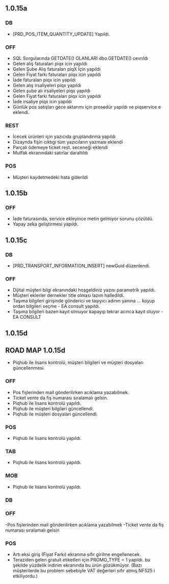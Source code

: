 ## 1.0.15a
### DB
- [PRD_POS_ITEM_QUANTITY_UPDATE] Yapıldı.

### OFF
- SQL Sorgularında GETDATE() OLANLARI dbo.GETDATE() cevrıldı
- Gelen alış faturaları piqx icin yapıldı
- Gelen Şube Alış faturaları piqX İçin yapıldı
- Gelen Fiyat farkı faturaları piqx icin yapıldı
- İade faturaları piqx icin yapıldı
- Gelen alış irsaliyeleri piqx yapıldı
- Gelen şube alı irsaliyeleri piqx yapıldı
- Gelen Fiyat farkı faturaları piqx icin yapıldı
- İade irsaliye piqx icin yapıldı
- Günlük pos satışları gece aktarımı için prosedür yapıldı ve piqservice e eklendi.

### REST 
- İcecek ürünleri için yazıcıda gruplandırma yapıldı
- Dizaynda fişin cıktıgı tüm yazıcıların yazması eklendi
- Parçalı ödemeye ticket rest. seceneği eklendi
- Mutfak ekranındaki satırlar daraltıldı
### POS
- Müşteri kaydetmedeki hata giderildi

## 1.0.15b
### OFF
- İade faturasında, service ekleyince metin gelmiyor sorunu çözüldü.
- Yapay zeka geliştirmesi yapıldı.

## 1.0.15c
### DB
- [PRD_TRANSPORT_INFORMATION_INSERT] newGuid düzenlendi.

### OFF
- Dijital müşteri bilgi ekranındaki hoşgeldiniz yazısı parametrik yapıldı.
- Müşteri eklerler dernekler title olması lazım halledildi.
- Taşıma bilgileri girişinde gönderici ve taşıyıcı adının yanına ... koyup ordan bilgileri seçme - EA consult yapıldı.
- Taşıma bilgileri bazen kayıt olmuyor kapayıp tekrar acınca kayıt oluyor - EA CONSULT

## 1.0.15d
## ROAD MAP 1.0.15d
- Piqhub ile lisans kontrolü, müşteri bilgileri ve müşteri dosyaları güncellenmesi.
### OFF
- Pos fişlerinden mail gönderilirken acıklama yazabilmek.
- Ticket vente da fiş numarası sıralamalı gelsin.
- Piqhub ile lisans kontrolü yapıldı.
- Piqhub ile müşteri bilgileri güncellendi.
- Piqhub ile müşteri dosyaları güncellendi.
### POS
- Piqhub ile lisans kontrolü yapıldı.
### TAB
- Piqhub ile lisans kontrolü yapıldı.
### MOB
- Piqhub ile lisans kontrolü yapıldı.
### DB

### OFF
-Pos fişlerinden mail gönderilirken acıklama yazabilmek
-Ticket vente da fiş numarası sıralamalı gelsin

### POS
- Artı eksi giriş (Fiyat Farkı) ekranına sıfır girilme engellenecek.
- Teraziden gelen gratuit etiketleri için PROMO_TYPE = 1 yapıldı. bu şekilde yüzdelik indirim ekranında bu ürün gözükmüyor. 
  (Bazı müşterilerde bu problem sebebiyle VAT değerleri sıfır atmış NF525 i etkiliyordu.)
